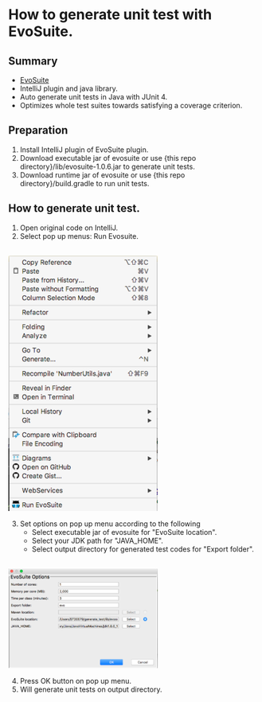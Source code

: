 # How to generate unit test with EvoSuite.

## Summary

- [EvoSuite](http://www.evosuite.org/)
- IntelliJ plugin and java library.
- Auto generate unit tests in Java with JUnit 4.
- Optimizes whole test suites towards satisfying a coverage criterion.

## Preparation
1. Install IntelliJ plugin of EvoSuite plugin.
2. Download executable jar of evosuite or use {this repo directory}/lib/evosuite-1.0.6.jar to generate unit tests.
3. Download runtime jar of evosuite or use {this repo directory}/build.gradle to run unit tests.

## How to generate unit test.

1. Open original code on  IntelliJ.
2. Select pop up menus: Run Evosuite.

<br><img src="./images/popup1.png" style="width:300px">

3. Set options on pop up menu according to the following
    - Select executable jar of evosuite for "EvoSuite location".
    - Select your JDK path for "JAVA_HOME".
    - Select output directory for generated test codes for "Export folder".
    
<br><img src="./images/popup2.png" style="width:300px">

4. Press OK button on pop up menu.
5. Will generate unit tests on output directory.
